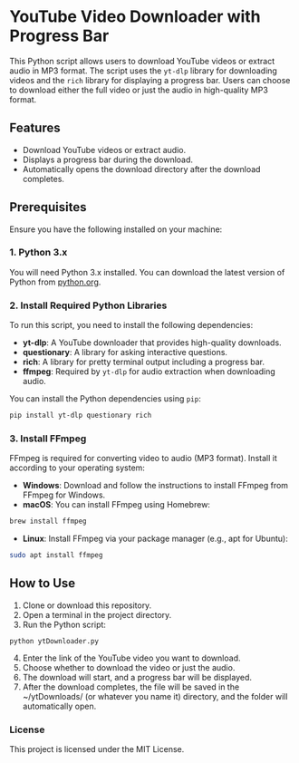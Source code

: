# YouTube Video Downloader with Progress Bar

This Python script allows users to download YouTube videos or extract audio in MP3 format. The script uses the `yt-dlp` library for downloading videos and the `rich` library for displaying a progress bar. Users can choose to download either the full video or just the audio in high-quality MP3 format.

## Features

- Download YouTube videos or extract audio.
- Displays a progress bar during the download.
- Automatically opens the download directory after the download completes.

## Prerequisites

Ensure you have the following installed on your machine:

### 1. Python 3.x
You will need Python 3.x installed. You can download the latest version of Python from [python.org](https://www.python.org/).

### 2. Install Required Python Libraries

To run this script, you need to install the following dependencies:

- **yt-dlp**: A YouTube downloader that provides high-quality downloads.
- **questionary**: A library for asking interactive questions.
- **rich**: A library for pretty terminal output including a progress bar.
- **ffmpeg**: Required by `yt-dlp` for audio extraction when downloading audio.

You can install the Python dependencies using `pip`:

```bash
pip install yt-dlp questionary rich
```

### 3. Install FFmpeg

FFmpeg is required for converting video to audio (MP3 format). Install it according to your operating system:

- **Windows**: Download and follow the instructions to install FFmpeg from FFmpeg for Windows.
- **macOS**: You can install FFmpeg using Homebrew:

```bash
brew install ffmpeg
```

- **Linux**:  Install FFmpeg via your package manager (e.g., apt for Ubuntu):
```bash
sudo apt install ffmpeg
```

## How to Use
1. Clone or download this repository.
2. Open a terminal in the project directory.
3. Run the Python script:
```
python ytDownloader.py
```
4. Enter the link of the YouTube video you want to download.
5. Choose whether to download the video or just the audio.
6. The download will start, and a progress bar will be displayed.
7. After the download completes, the file will be saved in the ~/ytDownloads/ (or whatever you name it) directory, and the folder will automatically open.


### License
This project is licensed under the MIT License. 
